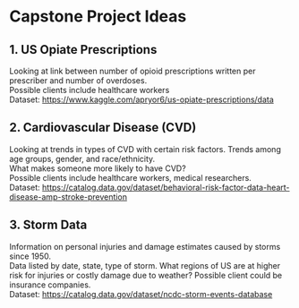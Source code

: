 # Capstone Project Ideas

## 1. US Opiate Prescriptions
Looking at link between number of opioid prescriptions written per prescriber and number of overdoses.  
Possible clients include healthcare workers  
Dataset: https://www.kaggle.com/apryor6/us-opiate-prescriptions/data    


## 2. Cardiovascular Disease (CVD)
Looking at trends in types of CVD with certain risk factors.  Trends among age groups, gender, and race/ethnicity.  
What makes someone more likely to have CVD?  
Possible clients include healthcare workers, medical researchers.  
Dataset: https://catalog.data.gov/dataset/behavioral-risk-factor-data-heart-disease-amp-stroke-prevention


## 3. Storm Data  
Information on personal injuries and damage estimates caused by storms since 1950.  
Data listed by date, state, type of storm.
What regions of US are at higher risk for injuries or costly damage due to weather?
Possible client could be insurance companies.  
Dataset: https://catalog.data.gov/dataset/ncdc-storm-events-database

